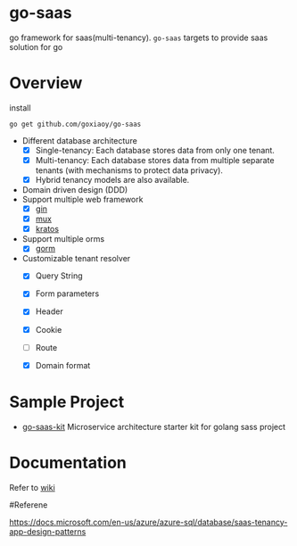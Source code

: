 # go-saas
go framework for saas(multi-tenancy). `go-saas` targets to provide saas solution for go

# Overview

install

```
go get github.com/goxiaoy/go-saas
```

* Different database architecture
  * [x] Single-tenancy:  Each database stores data from only one tenant.
  * [x] Multi-tenancy:  Each database stores data from multiple separate tenants (with mechanisms to protect data privacy).
  * [x] Hybrid tenancy models are also available.
* Domain driven design (DDD)
* Support multiple web framework
    * [x] [gin](https://github.com/gin-gonic/gin)
    * [x] [mux](https://github.com/gorilla/mux)
    * [x] [kratos](https://github.com/go-kratos/kratos)
* Support multiple orms
    * [x] [gorm](https://github.com/go-gorm/gorm)
* Customizable tenant resolver
    * [x] Query String
    * [x] Form parameters
    * [x] Header
    * [x] Cookie
    * [ ] Route
    * [x] Domain format
    
    
# Sample Project
* [go-saas-kit](https://github.com/Goxiaoy/go-saas-kit) Microservice architecture starter kit for golang sass project

# Documentation
 Refer to [wiki](https://github.com/Goxiaoy/go-saas/wiki)


#Referene

https://docs.microsoft.com/en-us/azure/azure-sql/database/saas-tenancy-app-design-patterns
